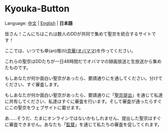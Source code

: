 # Kyouka-Button

Language: [中文](https://github.com/YYRDIO/Kyouka-button/blob/main/README.md) | [English](https://github.com/YYRDIO/Kyouka-button/blob/main/README-EN.md) | **日本語**

皆さん！こんにちはこれは数人のDDが共同で集めて聖京を統合するサイトです！

ここでは、いつでも単(an)推(ti)[京華(オバママ)](https://dic.pixiv.net/a/オバママ)を作ってください。

これらの聖京はDDたちが一日48時間だでオバママの録画放送と生放送から集めたものです。

もしあなたが何か面白い聖京があったら、要請通りにを通してください。分けてください、すぐ審査します。

もしあなたが何か面白い聖京があったら、要請通りに「[聖京提出](https://github.com/Timolop233/Kyouka-button/issues/1)」を通じて私達に共有してください、私達はすぐに審査を行います。そして審査が通ったらすぐにこの聖京をウェブサイトに載せます。

あ……そうだ、たまにオンラインではないかもしれません、提出した聖京はすぐに審査できません。あなたも「[監督](https://github.com/Timolop233/Kyouka-button/projects/2)」を通じて私たちの審査を促してくれます。
